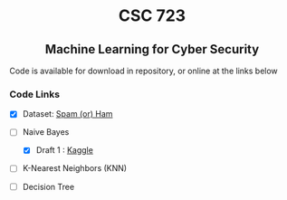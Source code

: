 <h1 align="center">CSC 723</h1>
<h2 align="center">Machine Learning for Cyber Security</h2>

Code is available for download in repository, or online at the links below

<h3> Code Links </h3>

- [X]	Dataset: [Spam (or) Ham](https://www.kaggle.com/datasets/arunasivapragasam/spam-or-ham)

- [ ]	Naive Bayes

	- [X]	Draft 1 : [Kaggle](https://www.kaggle.com/code/kieraconway/csc-723-naive-bayes)

- [ ]	K-Nearest Neighbors (KNN)

- [ ]	Decision Tree 	